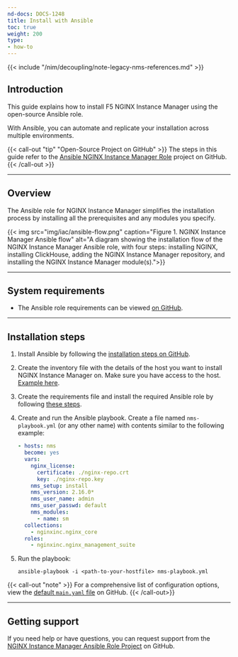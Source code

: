```yaml
---
nd-docs: DOCS-1248
title: Install with Ansible
toc: true
weight: 200
type:
- how-to
---
```


{{< include "/nim/decoupling/note-legacy-nms-references.md" >}}

## Introduction

This guide explains how to install F5 NGINX Instance Manager using the open-source Ansible role.

With Ansible, you can automate and replicate your installation across multiple environments.

{{< call-out "tip" "Open-Source Project on GitHub" >}}
The steps in this guide refer to the [Ansible NGINX Instance Manager Role](https://github.com/nginxinc/ansible-role-nginx-management-suite) project on GitHub.
{{< /call-out >}}

---

## Overview

The Ansible role for NGINX Instance Manager simplifies the installation process by installing all the prerequisites and any modules you specify.

{{< img src="img/iac/ansible-flow.png" caption="Figure 1. NGINX Instance Manager Ansible flow" alt="A diagram showing the installation flow of the NGINX Instance Manager Ansible role, with four steps: installing NGINX, installing ClickHouse, adding the NGINX Instance Manager repository, and installing the NGINX Instance Manager module(s).">}}

---

## System requirements

- The Ansible role requirements can be viewed [on GitHub](https://github.com/nginxinc/ansible-role-nginx-management-suite#requirements).

---

## Installation steps

1. Install Ansible by following the [installation steps on GitHub](https://github.com/nginxinc/ansible-role-nginx-management-suite?tab=readme-ov-file#ansible).
2. Create the inventory file with the details of the host you want to install NGINX Instance Manager on. Make sure you have access to the host. [Example here](https://github.com/nginxinc/ansible-role-nginx-management-suite?tab=readme-ov-file#create-inventory-file).
3. Create the requirements file and install the required Ansible role by following [these steps](https://github.com/nginxinc/ansible-role-nginx-management-suite?tab=readme-ov-file#install-required-roles-and-collections).

4. Create and run the Ansible playbook. Create a file named `nms-playbook.yml` (or any other name) with contents similar to the following example:

    ```yaml
    - hosts: nms
      become: yes
      vars:
        nginx_license:
          certificate: ./nginx-repo.crt
          key: ./nginx-repo.key
        nms_setup: install
        nms_version: 2.16.0*
        nms_user_name: admin
        nms_user_passwd: default
        nms_modules:
          - name: sm
      collections:
        - nginxinc.nginx_core
      roles:
        - nginxinc.nginx_management_suite
    ```

5. Run the playbook:

    ```shell
    ansible-playbook -i <path-to-your-hostfile> nms-playbook.yml
    ```

{{< call-out "note" >}} For a comprehensive list of configuration options, view the [default `main.yaml` file](https://github.com/nginxinc/ansible-role-nginx-management-suite/blob/main/defaults/main.yml) on GitHub. {{< /call-out>}}

---

## Getting support

If you need help or have questions, you can request support from the [NGINX Instance Manager Ansible Role Project](https://github.com/nginxinc/ansible-role-nginx-management-suite/blob/main/SUPPORT.md) on GitHub.